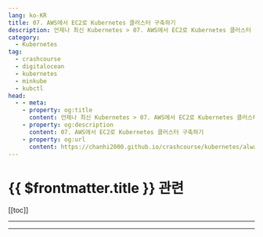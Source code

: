 ```yaml
---
lang: ko-KR
title: 07. AWS에서 EC2로 Kubernetes 클러스터 구축하기
description: 언제나 최신 Kubernetes > 07. AWS에서 EC2로 Kubernetes 클러스터 구축하기
category:
  - Kubernetes
tag:
  - crashcourse
  - digitalocean
  - kubernetes
  - minkube
  - kubctl
head:
  - - meta:
    - property: og:title
      content: 언제나 최신 Kubernetes > 07. AWS에서 EC2로 Kubernetes 클러스터 구축하기
    - property: og:description
      content: 07. AWS에서 EC2로 Kubernetes 클러스터 구축하기
    - property: og:url
      content: https://chanhi2000.github.io/crashcourse/kubernetes/always-up-to-date-kubernetes/07.html
---
```


# {{ $frontmatter.title }} 관련

[[toc]]

---

---

<TagLinks />